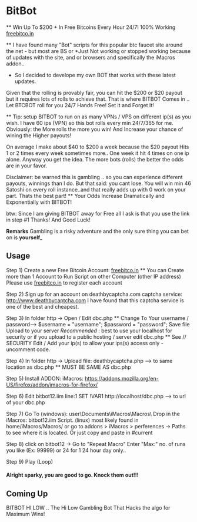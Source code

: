 # BitBot
** Win Up To $200 + In Free Bitcoins Every Hour 24/7! 100% Working [freebitco.in](https://freebitco.in/?r=6946665)

** I have found many "Bot" scripts for this popular btc faucet site around the net - but most are BS or *Just Not working or stopped working because of updates with the site, and or browsers and specifically the iMacros addon.. 
* So I decided to develope my own BOT that works with these latest updates.

Given that the rolling is provably fair, you can hit the $200 or $20 payout but it requires lots of rolls to achieve that.
That is where BITBOT Comes in .. Let BTCBOT roll for you 24/7 Hands Free! Set it and Forget It!

** Tip: setup BITBOT to run on as many VPNs / VPS on different ip(s) as you wish.
I have 60 ips (VPN) so this bot rolls every min 24/7/365 for me.
Obviously: the More rolls the more you win! And Increase your chance of wining the Higher payouts!

On average I make about $40 to $200 a week because the $20 payout Hits 1 or 2 times every week sometimes more..
One week it hit 4 times on one ip alone. 
Anyway you get the idea. The more bots (rolls) the better the odds are in your favor.

Disclaimer:  be warned this is gambling .. so you can experience different payouts, winnings than I do.
But that said: you cant lose. You will win min 46 Satoshi on every roll instance..and that really adds up with 0 work on your part. Thats the best part!
** Your Odds Increase Dramatically and Exponentially with BITBOT!

btw: Since I am giving BITBOT away for Free all I ask is that you use the link in step #1
Thanks! And Good Luck!

**Remarks**
 Gambling is a risky adventure and the only sure thing you can bet on is **yourself**_

## Usage

Step 1) Create a new Free Bitcoin Account: [freebitco.in](https://freebitco.in/?r=6946665)
** You can Create more than 1 Account to Run Script on other Computer (other IP address)
Please use [freebitco.in](https://freebitco.in/?r=6946665) to register each account

Step 2) Sign up for an account on deathbycaptcha.com captcha service: http://www.deathbycaptcha.com
I have found that this captcha service is one of the best and cheapest.

Step 3) In folder http ->  Open / Edit  dbc.php ** Change To Your username / password-->
$username = "username";
$password = "password";
Save file Upload to your server 
*Recommended* : best to use your localhost for security
or if you upload to a public hosting / server edit dbc.php 
** See // SECURITY
Edit / Add your ip(s) to allow your ips(s) access only - uncomment code.

Step 4) In folder http ->  Upload file: deathbycaptcha.php --> to same location as dbc.php ** MUST BE SAME AS dbc.php

Step 5) Install ADDON: iMacros: https://addons.mozilla.org/en-US/firefox/addon/imacros-for-firefox/

Step 6) Edit bitbot12.iim line:1  SET !VAR1 http://localhost/dbc.php  --> to url of your dbc.php 

Step 7) Go To (windows): user\Documents\iMacros\Macros\  Drop in the iMacros: bitbot12.iim Script.
(linux) most likely found in home/iMacros/Macros/
or go to addons > iMacros > perferences -> Paths  
to see where it is located. Or just copy and paste in #current

Step 8) click on bitbot12 -> Go to "Repeat Macro"  Enter "Max:" no. of runs you like (Ex: 99999) or 24 for 1 24 hour day only..

Step 9) Play (Loop)


#### Alright sparky, you are good to go. Knock them out!!!


## Coming Up
BITBOT HI LOW .. The Hi Low Gambling Bot That Hacks the algo for Maximum Wins!
